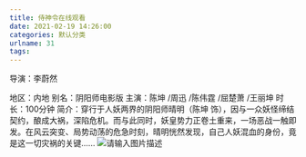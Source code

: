 ```yaml
---
title: 侍神令在线观看
date: 2021-02-19 14:26:00
categories: 默认分类
urlname: 31
tags:
---
```

<!--markdown-->导演：李蔚然
地区：内地
别名：阴阳师电影版
主演：陈坤 /周迅 /陈伟霆 /屈楚萧 /王丽坤
时长：100分钟
简介：穿行于人妖两界的阴阳师晴明（陈坤 饰），因与一众妖怪缔结契约，酿成大祸，深陷危机。而与此同时，妖皇势力正卷土重来，一场恶战一触即发。在风云突变、局势动荡的危急时刻，晴明恍然发现，自己人妖混血的身份，竟是这一切灾祸的关键......
![请输入图片描述][1]


  [1]: https://i.loli.net/2021/02/19/IYlLeODrRKhUFvZ.jpg